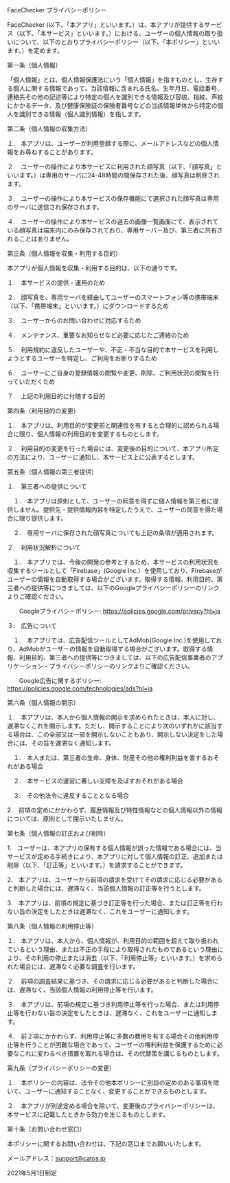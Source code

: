FaceChecker プライバシーポリシー

FaceChecker (以下、「本アプリ」といいます。）は、本アプリが提供するサービス（以下、「本サービス」といいます。）における、ユーザーの個人情報の取り扱いについて、以下のとおりプライバシーポリシー（以下、「本ポリシー」といいます。）を定めます。



第一条（個人情報）

「個人情報」とは、個人情報保護法にいう「個人情報」を指すものとし、生存する個人に関する情報であって、当該情報に含まれる氏名、生年月日、電話番号、連絡先その他の記述等により特定の個人を識別できる情報及び容貌、指紋、声紋にかかるデータ、及び健康保険証の保険者番号などの当該情報単体から特定の個人を識別できる情報（個人識別情報）を指します。



第二条（個人情報の収集方法）

１.　本アプリは、ユーザーが利用登録する際に、メールアドレスなどの個人情報をお尋ねすることがあります。

２.　ユーザーの操作により本サービスに利用された顔写真（以下、「顔写真」といいます。）は専用のサーバに24-48時間の間保存された後、顔写真は削除されます。

３.　ユーザーの操作により本サービスの保存機能にて選択された顔写真は専用のサーバに送信され保存されます。

４.　ユーザーの操作により本サービスの過去の画像一覧画面にて、表示されている顔写真は端末内にのみ保存されており、専用サーバー及び、第三者に共有されることはありません。


第三条（個人情報を収集・利用する目的）

本アプリが個人情報を収集・利用する目的は、以下の通りです。

１.　本サービスの提供・運用のため

２.　顔写真を、専用サーバを経由してユーザーのスマートフォン等の携帯端末（以下、「携帯端末」といいます。）にダウンロードするため

３.　ユーザーからのお問い合わせに対応するため

４.　メンテナンス、重要なお知らせなど必要に応じたご連絡のため

５.　利用規約に違反したユーザーや、不正・不当な目的で本サービスを利用しようとするユーザーを特定し、ご利用をお断りするため

６.　ユーザーにご自身の登録情報の閲覧や変更、削除、ご利用状況の閲覧を行っていただくため

７.　上記の利用目的に付随する目的



第四条（利用目的の変更）

１.　本アプリは、利用目的が変更前と関連性を有すると合理的に認められる場合に限り、個人情報の利用目的を変更するものとします。

２.　利用目的の変更を行った場合には、変更後の目的について、本アプリ所定の方法により、ユーザーに通知し、本サービス上に公表するとします。



第五条（個人情報の第三者提供）

１.　第三者への提供について

　１.　本アプリは原則として、ユーザーの同意を得ずに個人情報を第三者に提供しません。提供先・提供情報内容を特定したうえで、ユーザーの同意を得た場合に限り提供します。

　２.　専用サーバに保存された顔写真についても上記の条項が適用されます。

２.　利用状況解析について

　１.　本アプリでは、今後の開発の参考とするため、本サービスの利用状況を収集するツールとして「Firebase」(Google Inc.）を使用しており、Firebaseがユーザーの情報を自動取得する場合がございます。取得する情報、利用目的、第三者への提供等につきましては、以下のGoogleプライバシーポリシーのリンクよりご確認ください。

　　Googleプライバシーポリシー:  https://policies.google.com/privacy?hl=ja

３.　広告について

　１.　本アプリでは、広告配信ツールとしてAdMob(Google Inc.)を使用しており、AdMobがユーザーの情報を自動取得する場合がございます。取得する情報、利用目的、第三者への提供等につきましては、以下の広告配信事業者のアプリケーション・プライバシーポリシーのリンクよりご確認ください。

　　Google広告に関するポリシー: https://policies.google.com/technologies/ads?hl=ja



第六条（個人情報の開示）

１.　本アプリは、本人から個人情報の開示を求められたときは、本人に対し、遅滞なくこれを開示します。ただし、開示することにより次のいずれかに該当する場合は、この全部又は一部を開示しないこともあり、開示しない決定をした場合には、その旨を遅滞なく通知します。　　

　１.　本人または、第三者の生命、身体、財産その他の権利利益を害するおそれがある場合

　２.　本サービスの運営に著しい支障を及ぼすおそれがある場合

　３.　その他法令に違反することとなる場合

2.　前項の定めにかかわらず、履歴情報及び特性情報などの個人情報以外の情報については、原則として開示いたしません。



第七条（個人情報の訂正および削除）

1.　ユーザーは、本アプリの保有する個人情報が誤った情報である場合には、当サービスが定める手続きにより、本アプリに対して個人情報の訂正、追加または削除（以下、「訂正等」といいます。）を請求することができます。

2.　本アプリは、ユーザーから前項の請求を受けてその請求に応じる必要があると判断した場合には、遅滞なく、当該個人情報の訂正等を行うとします。


 
3.　本アプリは、前項の規定に基づき訂正等を行った場合、または訂正等を行わない旨の決定をしたときは遅滞なく、これをユーザーに通知します。



第八条（個人情報の利用停止等）

１.　本アプリは、本人から、個人情報が、利用目的の範囲を超えて取り扱われているという理由、または不正の手段により取得されたものであるという理由により、その利用の停止または消去（以下、「利用停止等」といいます。）を求められた場合には、遅滞なく必要な調査を行います。

２.　前項の調査結果に基づき、その請求に応じる必要があると判断した場合には、遅滞なく、当該個人情報の利用停止等を行います。


 
３.　本アプリは、前項の規定に基づき利用停止等を行った場合、または利用停止等を行わない旨の決定をしたときは、遅滞なく、これをユーザーに通知します。

４.　前２項にかかわらず、利用停止等に多数の費用を有する場合その他利用停止等を行うことが困難な場合であって、ユーザーの権利利益を保護するために必要なこれに変わるべき措置を取れる場合は、その代替策を講じるものとします。



第九条（プライバシーポリシーの変更）

１.　本ポリシーの内容は、法令その他本ポリシーに別段の定めのある事項を除いて、ユーザーに通知することなく、変更することができるものとします。

２.　本アプリが別途定める場合を除いて、変更後のプライバシーポリシーは、本サービスに記載したときから効力を生じるものとします。



第十条（お問い合わせ窓口）

本ポリシーに関するお問い合わせは、下記の窓口までお願いいたします。



メールアドレス：support@catos.jp




2021年5月1日制定
